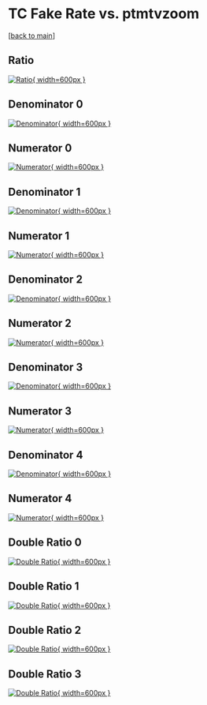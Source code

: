 # TC Fake Rate vs. ptmtvzoom

[[back to main](./)]



## Ratio

[![Ratio](../mtv/var/TC_fakerate_ptmtvzoom.png){ width=600px }](../mtv/var/TC_fakerate_ptmtvzoom.pdf)

## Denominator 0

[![Denominator](../mtv/den/TC_fakerate_ptmtvzoom_den0.png){ width=600px }](../mtv/den/TC_fakerate_ptmtvzoom_den0.pdf)

## Numerator 0

[![Numerator](../mtv/num/TC_fakerate_ptmtvzoom_num0.png){ width=600px }](../mtv/num/TC_fakerate_ptmtvzoom_num0.pdf)

## Denominator 1

[![Denominator](../mtv/den/TC_fakerate_ptmtvzoom_den1.png){ width=600px }](../mtv/den/TC_fakerate_ptmtvzoom_den1.pdf)

## Numerator 1

[![Numerator](../mtv/num/TC_fakerate_ptmtvzoom_num1.png){ width=600px }](../mtv/num/TC_fakerate_ptmtvzoom_num1.pdf)

## Denominator 2

[![Denominator](../mtv/den/TC_fakerate_ptmtvzoom_den2.png){ width=600px }](../mtv/den/TC_fakerate_ptmtvzoom_den2.pdf)

## Numerator 2

[![Numerator](../mtv/num/TC_fakerate_ptmtvzoom_num2.png){ width=600px }](../mtv/num/TC_fakerate_ptmtvzoom_num2.pdf)

## Denominator 3

[![Denominator](../mtv/den/TC_fakerate_ptmtvzoom_den3.png){ width=600px }](../mtv/den/TC_fakerate_ptmtvzoom_den3.pdf)

## Numerator 3

[![Numerator](../mtv/num/TC_fakerate_ptmtvzoom_num3.png){ width=600px }](../mtv/num/TC_fakerate_ptmtvzoom_num3.pdf)

## Denominator 4

[![Denominator](../mtv/den/TC_fakerate_ptmtvzoom_den4.png){ width=600px }](../mtv/den/TC_fakerate_ptmtvzoom_den4.pdf)

## Numerator 4

[![Numerator](../mtv/num/TC_fakerate_ptmtvzoom_num4.png){ width=600px }](../mtv/num/TC_fakerate_ptmtvzoom_num4.pdf)

## Double Ratio 0

[![Double Ratio](../mtv/ratio/TC_fakerate_ptmtvzoom_ratio0.png){ width=600px }](../mtv/ratio/TC_fakerate_ptmtvzoom_ratio0.pdf)

## Double Ratio 1

[![Double Ratio](../mtv/ratio/TC_fakerate_ptmtvzoom_ratio1.png){ width=600px }](../mtv/ratio/TC_fakerate_ptmtvzoom_ratio1.pdf)

## Double Ratio 2

[![Double Ratio](../mtv/ratio/TC_fakerate_ptmtvzoom_ratio2.png){ width=600px }](../mtv/ratio/TC_fakerate_ptmtvzoom_ratio2.pdf)

## Double Ratio 3

[![Double Ratio](../mtv/ratio/TC_fakerate_ptmtvzoom_ratio3.png){ width=600px }](../mtv/ratio/TC_fakerate_ptmtvzoom_ratio3.pdf)

